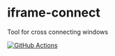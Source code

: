 # iframe-connect
Tool for cross connecting windows

[![GitHub Actions](https://github.com/Scrum/iframe-connect/workflows/GitHub%20Actions/badge.svg)](https://github.com/Scrum/iframe-connect/actions?query=workflow%3A%22GitHub+Actions%22)
